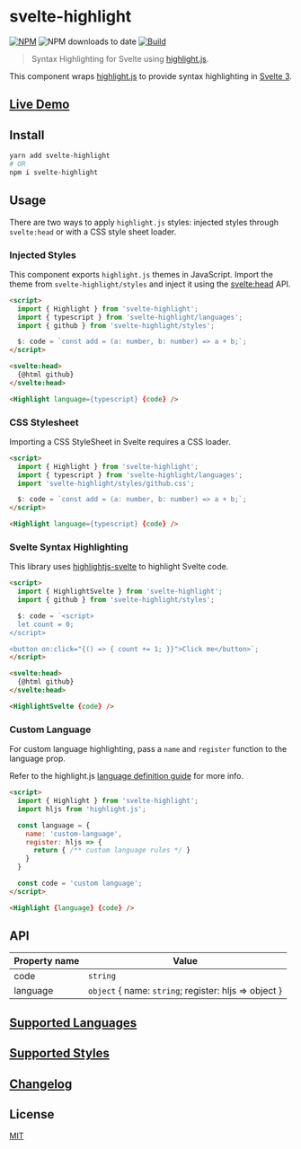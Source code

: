 # svelte-highlight

[![NPM][npm]][npm-url]
![NPM downloads to date](https://img.shields.io/npm/dt/svelte-highlight)
[![Build][build]][build-badge]

> Syntax Highlighting for Svelte using [highlight.js](https://github.com/highlightjs/highlight.js).

This component wraps [highlight.js](https://github.com/highlightjs/highlight.js) to provide syntax highlighting in [Svelte 3](https://github.com/sveltejs/svelte).

## [Live Demo](https://metonym.github.io/svelte-highlight)

## Install

```bash
yarn add svelte-highlight
# OR
npm i svelte-highlight
```

## Usage

There are two ways to apply `highlight.js` styles: injected styles through `svelte:head` or with a CSS style sheet loader.

### Injected Styles

This component exports `highlight.js` themes in JavaScript. Import the theme from `svelte-highlight/styles` and inject it using the [svelte:head](https://svelte.dev/docs#svelte_head) API.

```html
<script>
  import { Highlight } from 'svelte-highlight';
  import { typescript } from 'svelte-highlight/languages';
  import { github } from 'svelte-highlight/styles';

  $: code = `const add = (a: number, b: number) => a + b;`;
</script>

<svelte:head>
  {@html github}
</svelte:head>

<Highlight language={typescript} {code} />
```

### CSS Stylesheet

Importing a CSS StyleSheet in Svelte requires a CSS loader.

```html
<script>
  import { Highlight } from 'svelte-highlight';
  import { typescript } from 'svelte-highlight/languages';
  import 'svelte-highlight/styles/github.css';

  $: code = `const add = (a: number, b: number) => a + b;`;
</script>

<Highlight language={typescript} {code} />
```

### Svelte Syntax Highlighting

This library uses [highlightjs-svelte](https://github.com/AlexxNB/highlightjs-svelte) to highlight Svelte code.

```html
<script>
  import { HighlightSvelte } from 'svelte-highlight';
  import { github } from 'svelte-highlight/styles';

  $: code = `<script>
  let count = 0;
</script>

<button on:click="{() => { count += 1; }}">Click me</button>`;
</script>

<svelte:head>
  {@html github}
</svelte:head>

<HighlightSvelte {code} />
```

### Custom Language

For custom language highlighting, pass a `name` and `register` function to the language prop.

Refer to the highlight.js [language definition guide](https://highlightjs.readthedocs.io/en/latest/language-guide.html) for more info.

```html
<script>
  import { Highlight } from 'svelte-highlight';
  import hljs from 'highlight.js';

  const language = {
    name: 'custom-language',
    register: hljs => {
      return { /** custom language rules */ }
    }
  }

  const code = 'custom language';
</script>

<Highlight {language} {code} />
```

## API

| Property name    | Value                                                 |
| ---------------- | ----------------------------------------------------- |
| code             | `string`                                              |
| language         | `object` { name: `string`; register: hljs => object } |

## [Supported Languages](docs/SUPPORTED_LANGUAGES.md)

## [Supported Styles](docs/SUPPORTED_STYLES.md)

## [Changelog](CHANGELOG.md)

## License

[MIT](LICENSE)

[npm]: https://img.shields.io/npm/v/svelte-highlight.svg?color=blue
[npm-url]: https://npmjs.com/package/svelte-highlight
[build]: https://travis-ci.com/metonym/svelte-highlight.svg?branch=master
[build-badge]: https://travis-ci.com/metonym/svelte-highlight
